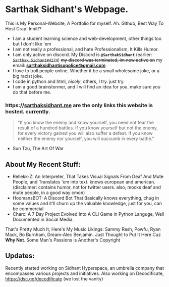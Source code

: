 # Sarthak Sidhant's Webpage.
This is My Personal-Website, A Portfolio for myself. Ah. Github, Best Way To Host Crap! Innit!?

-   I am a student learning science and web-development, other things too but I don't like 'em
-   I am not really a professional, and hate Professionalism, It Kills Humor.
-   I am only active on discord. My Discord is **`@SarthakSidhant`** (earlier: ~~`Sarthak Sidhant#4374`~~) ~~my discord was terminated, im now active on~~ my email: **sarthaksidhantisopolice@gmail.com**
-   I love to troll people online. Whether it be a small wholesome joke, or a big racist joke.
-   I code in python and html, *nicely*, others, I try. just try.
-   I am a good brainstormer, and I will find an idea for you. make sure you do that before me.

### https://**[sarthaksidhant.me](http://Sarthak-Sidhant.me) are the only links this website is hosted. currently.**

> "If you know the enemy and know yourself, you need not fear the result of a hundred battles. If you know yourself but not the enemy, for every victory gained you will also suffer a defeat. If you know neither the enemy nor yourself, you will succumb in every battle."

-   Sun Tzu, The Art Of War

About My Recent Stuff:
----------------------

-   Rellekk-Z: An Interpreter, That Takes Visual Signals From Deaf And Mute People, and Translates 'em into text. knows european and american. (disclaimer: contains humor, not for twitter users. also, mocks deaf and mute people, in a good way cmon)
-   HoomansBOT: A Discord Bot That Basically knows everything, chug in some values and it'll churn up the valuable knowledge, just for you, can be commercial
-   Charc: A 7 Day Project Evolved Into A CLI Game in Python Languge, Well Documented in Social Media.

That's Pretty Much It, Here's My Music Likings: Sammy Rash, Powfu, Ryan Mack, Bo Burnham, Dream-Alec Benjamin. Just Thought to Put It Here Cuz **Why Not**.
Some Man's Passions is Another's Copyright

Updates:
--------
Recently started working on Sidhant Hyperspace, an umbrella company that encompasses various projects and initiatives.
Also working on Decodificate, https://dsc.gg/decodificate (we lost the vanity)
